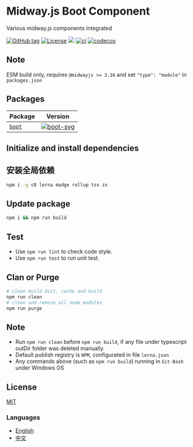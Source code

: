 # Midway.js Boot Component

Various midway.js components integrated


[![GitHub tag](https://img.shields.io/github/tag/waitingsong/midway-boot)]()
[![License](https://img.shields.io/badge/license-MIT-blue.svg)](https://opensource.org/licenses/MIT)
[![](https://img.shields.io/badge/lang-TypeScript-blue.svg)]()
[![ci](https://github.com/waitingsong/midway-boot/actions/workflows/nodejs.yml/badge.svg
)](https://github.com/waitingsong/midway-boot/actions)
[![codecov](https://codecov.io/gh/waitingsong/midway-boot/graph/badge.svg?token=EA9vubhbiL)](https://codecov.io/gh/waitingsong/midway-boot)


## Note

ESM build only, requires `@midwayjs >= 3.16` and set `"type": "module"` in `packages.json`

## Packages

| Package  | Version                |
| -------- | ---------------------- |
| [`boot`] | [![boot-svg]][boot-ch] |


## Initialize and install dependencies

## 安装全局依赖
```sh
npm i -g c8 lerna madge rollup tsx zx
```

## Update package

```sh
npm i && npm run build
```

## Test

- Use `npm run lint` to check code style.
- Use `npm run test` to run unit test.

## Clan or Purge

```sh
# clean build dist, cache and build
npm run clean
# clean and remove all node_modules
npm run purge
```

## Note

- Run `npm run clean` before `npm run build`, if any file under typescript outDir folder was deleted manually.
- Default publish registry is `NPM`, configurated in file `lerna.json`
- Any commands above (such as `npm run build`) running in `Git-Bash` under Windows OS

## License
[MIT](LICENSE)


### Languages
- [English](README.md)
- [中文](README.zh-CN.md)

<br>

[Midway.js]: https://midwayjs.org/


[`boot`]: https://github.com/waitingsong/midway-boot/tree/main/packages/boot
[boot-svg]: https://img.shields.io/npm/v/@mwcp/boot.svg?maxAge=7200
[boot-ch]: https://github.com/waitingsong/midway-boot/tree/main/packages/boot/CHANGELOG.md

